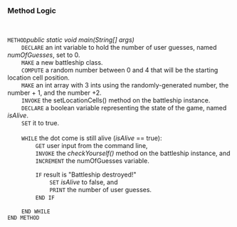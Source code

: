 ### Method Logic

<br>

`METHOD`_public static void main(String[] args)_  
&nbsp; &nbsp; &nbsp; &nbsp;
`DECLARE` an int variable to hold the number of user guesses, named _numOfGuesses_, set to 0.  
&nbsp; &nbsp; &nbsp; &nbsp;
`MAKE` a new battleship class.  
&nbsp; &nbsp; &nbsp; &nbsp;
`COMPUTE` a random number between 0 and 4 that will be the starting location cell position.  
&nbsp; &nbsp; &nbsp; &nbsp;
`MAKE` an int array with 3 ints using the randomly-generated number, the number + 1, and the number +2.  
&nbsp; &nbsp; &nbsp; &nbsp;
`INVOKE` the setLocationCells() method on the battleship instance.  
&nbsp; &nbsp; &nbsp; &nbsp;
`DECLARE`  a boolean variable representing the state of the game, named _isAlive_.  
&nbsp; &nbsp; &nbsp; &nbsp;
`SET` it to true.  
<br>
&nbsp; &nbsp; &nbsp; &nbsp;
`WHILE` the dot come is still alive (_isAlive_ == true):  
&nbsp; &nbsp; &nbsp; &nbsp; &nbsp; &nbsp; &nbsp; &nbsp;
`GET` user input from the command line,  
&nbsp; &nbsp; &nbsp; &nbsp; &nbsp; &nbsp; &nbsp; &nbsp;
`INVOKE` the _checkYourself()_ method on the battleship instance, and  
&nbsp; &nbsp; &nbsp; &nbsp; &nbsp; &nbsp; &nbsp; &nbsp;
`INCREMENT` the numOfGuesses variable.

&nbsp; &nbsp; &nbsp; &nbsp; &nbsp; &nbsp; &nbsp; &nbsp;
`IF` result is "Battleship destroyed!"  
&nbsp; &nbsp; &nbsp; &nbsp; &nbsp; &nbsp; &nbsp; &nbsp; &nbsp; &nbsp; &nbsp; &nbsp;
`SET` _isAlive_ to false, and  
&nbsp; &nbsp; &nbsp; &nbsp; &nbsp; &nbsp; &nbsp; &nbsp; &nbsp; &nbsp; &nbsp; &nbsp;
`PRINT` the number of user guesses.  
&nbsp; &nbsp; &nbsp; &nbsp; &nbsp; &nbsp; &nbsp; &nbsp;
`END IF`

&nbsp; &nbsp; &nbsp; &nbsp;
`END WHILE`  
`END METHOD`



